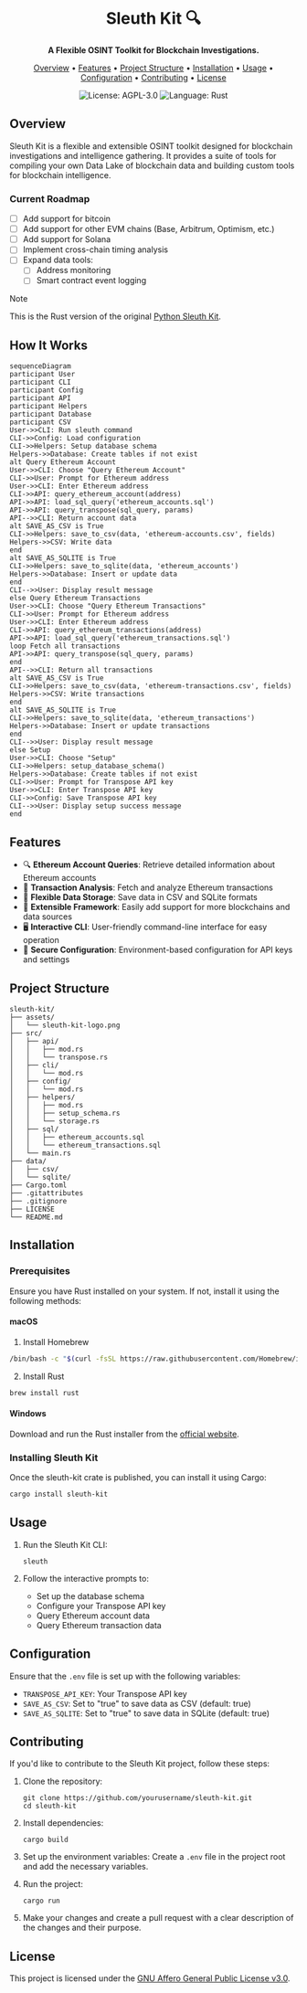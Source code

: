 <h1 align="center">Sleuth Kit 🔍</h1>

<p align="center">
  <b>A Flexible OSINT Toolkit for Blockchain Investigations.</b>
</p>

<p align="center">
 <a href="#overview">Overview</a> •
 <a href="#features">Features</a> •
 <a href="#project-structure">Project Structure</a> •
 <a href="#installation">Installation</a> •
 <a href="#usage">Usage</a> •
 <a href="#configuration">Configuration</a> •
 <a href="#contributing">Contributing</a> •
 <a href="#license">License</a>
</p>

<div align="center">

![License: AGPL-3.0](https://img.shields.io/badge/License-AGPL--3.0-blue.svg)
![Language: Rust](https://img.shields.io/badge/Language-Rust-orange.svg)

</div>

## Overview

Sleuth Kit is a flexible and extensible OSINT toolkit designed for blockchain investigations and intelligence gathering. It provides a suite of tools for compiling your own Data Lake of blockchain data and building custom tools for blockchain intelligence.

### Current Roadmap

- [ ] Add support for bitcoin
- [ ] Add support for other EVM chains (Base, Arbitrum, Optimism, etc.)
- [ ] Add support for Solana
- [ ] Implement cross-chain timing analysis
- [ ] Expand data tools:
  - [ ] Address monitoring
  - [ ] Smart contract event logging

> [!NOTE]
> This is the Rust version of the original [Python Sleuth Kit](https://github.com/sleuthfi/sleuth-kit).

## How It Works

```mermaid
sequenceDiagram
participant User
participant CLI
participant Config
participant API
participant Helpers
participant Database
participant CSV
User->>CLI: Run sleuth command
CLI->>Config: Load configuration
CLI->>Helpers: Setup database schema
Helpers->>Database: Create tables if not exist
alt Query Ethereum Account
User->>CLI: Choose "Query Ethereum Account"
CLI->>User: Prompt for Ethereum address
User->>CLI: Enter Ethereum address
CLI->>API: query_ethereum_account(address)
API->>API: load_sql_query('ethereum_accounts.sql')
API->>API: query_transpose(sql_query, params)
API-->>CLI: Return account data
alt SAVE_AS_CSV is True
CLI->>Helpers: save_to_csv(data, 'ethereum-accounts.csv', fields)
Helpers->>CSV: Write data
end
alt SAVE_AS_SQLITE is True
CLI->>Helpers: save_to_sqlite(data, 'ethereum_accounts')
Helpers->>Database: Insert or update data
end
CLI-->>User: Display result message
else Query Ethereum Transactions
User->>CLI: Choose "Query Ethereum Transactions"
CLI->>User: Prompt for Ethereum address
User->>CLI: Enter Ethereum address
CLI->>API: query_ethereum_transactions(address)
API->>API: load_sql_query('ethereum_transactions.sql')
loop Fetch all transactions
API->>API: query_transpose(sql_query, params)
end
API-->>CLI: Return all transactions
alt SAVE_AS_CSV is True
CLI->>Helpers: save_to_csv(data, 'ethereum-transactions.csv', fields)
Helpers->>CSV: Write transactions
end
alt SAVE_AS_SQLITE is True
CLI->>Helpers: save_to_sqlite(data, 'ethereum_transactions')
Helpers->>Database: Insert or update transactions
end
CLI-->>User: Display result message
else Setup
User->>CLI: Choose "Setup"
CLI->>Helpers: setup_database_schema()
Helpers->>Database: Create tables if not exist
CLI->>User: Prompt for Transpose API key
User->>CLI: Enter Transpose API key
CLI->>Config: Save Transpose API key
CLI-->>User: Display setup success message
end
```

## Features

- 🔍 **Ethereum Account Queries**: Retrieve detailed information about Ethereum accounts
- 💼 **Transaction Analysis**: Fetch and analyze Ethereum transactions
- 💾 **Flexible Data Storage**: Save data in CSV and SQLite formats
- 🔧 **Extensible Framework**: Easily add support for more blockchains and data sources
- 🖥️ **Interactive CLI**: User-friendly command-line interface for easy operation
- 🔐 **Secure Configuration**: Environment-based configuration for API keys and settings

## Project Structure

```
sleuth-kit/
├── assets/
│   └── sleuth-kit-logo.png
├── src/
│   ├── api/
│   │   ├── mod.rs
│   │   └── transpose.rs
│   ├── cli/
│   │   └── mod.rs
│   ├── config/
│   │   └── mod.rs
│   ├── helpers/
│   │   ├── mod.rs
│   │   ├── setup_schema.rs
│   │   └── storage.rs
│   ├── sql/
│   │   ├── ethereum_accounts.sql
│   │   └── ethereum_transactions.sql
│   └── main.rs
├── data/
│   ├── csv/
│   └── sqlite/
├── Cargo.toml
├── .gitattributes
├── .gitignore
├── LICENSE
└── README.md
```

## Installation

### Prerequisites

Ensure you have Rust installed on your system. If not, install it using the following methods:

#### macOS

1. Install Homebrew

```bash
/bin/bash -c "$(curl -fsSL https://raw.githubusercontent.com/Homebrew/install/HEAD/install.sh)"
```

2. Install Rust

```bash
brew install rust
```


#### Windows
Download and run the Rust installer from the [official website](https://www.rust-lang.org/tools/install).

### Installing Sleuth Kit

Once the sleuth-kit crate is published, you can install it using Cargo:

```bash
cargo install sleuth-kit
```


## Usage

1. Run the Sleuth Kit CLI:
   ```
   sleuth
   ```

2. Follow the interactive prompts to:
   - Set up the database schema
   - Configure your Transpose API key
   - Query Ethereum account data
   - Query Ethereum transaction data

## Configuration

Ensure that the `.env` file is set up with the following variables:

- `TRANSPOSE_API_KEY`: Your Transpose API key
- `SAVE_AS_CSV`: Set to "true" to save data as CSV (default: true)
- `SAVE_AS_SQLITE`: Set to "true" to save data in SQLite (default: true)

## Contributing

If you'd like to contribute to the Sleuth Kit project, follow these steps:

1. Clone the repository:
   ```
   git clone https://github.com/yourusername/sleuth-kit.git
   cd sleuth-kit
   ```

2. Install dependencies:
   ```
   cargo build
   ```

3. Set up the environment variables:
   Create a `.env` file in the project root and add the necessary variables.

4. Run the project:
   ```
   cargo run
   ```

5. Make your changes and create a pull request with a clear description of the changes and their purpose.

## License

This project is licensed under the [GNU Affero General Public License v3.0](LICENSE).
